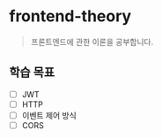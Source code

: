 # frontend-theory
> 프론트엔드에 관한 이론을 공부합니다.
## 학습 목표
- [ ]  JWT
- [ ]  HTTP
- [ ]  이벤트 제어 방식
- [ ]  CORS

